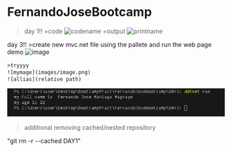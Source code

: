 # FernandoJoseBootcamp
>day 1!!
=code 
![codename](FernandoJoseBootcamp\images\printNamecode.png)
=output
![printname](FernandoJoseBootcamp\images\image.png)

day 3!!
    >create new mvc.net file using the pallete and run the web page demo
![image](https://github.com/Fernaniii/FernandoJoseBootcamp/assets/145454557/d939cce0-21ac-45d1-b15b-278102ee9ad1)

    >tryyyy
    ![mymage](images/image.png)
    ![allias](relative path)

![mymage](images/image.png)



>additional 
removing cached/nested repository

"git rm -r --cached DAY1"


